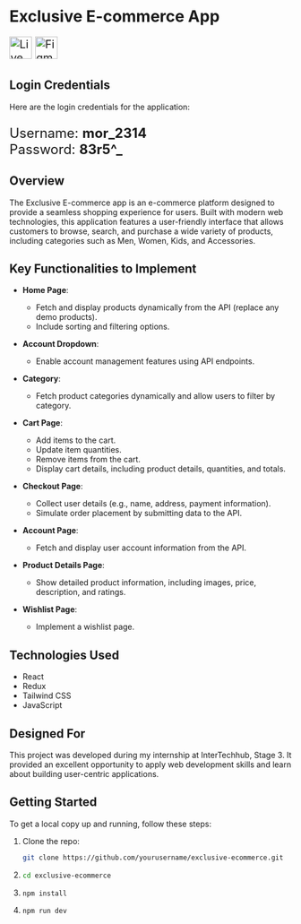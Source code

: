 # Exclusive E-commerce App

<a href="https://exclusiveecomerce.netlify.app/" target="_blank" style="font-size: 20px; text-decoration: none;">
  <img src="https://img.shields.io/badge/Live%20Demo-Check%20it%20out-brightgreen" alt="Live Demo" style="height: 40px;">
</a>
<a href="https://www.figma.com/design/0LOaFhSqUk5TrI6y8VSuFB/E-commerce-desktop-only-desig-(Copy)?node-id=1-3&t=FqVgJahttcEolkIM-0" target="_blank" style="font-size: 20px; text-decoration: none;">
  <img src="https://img.shields.io/badge/Figma%20Design-View%20Design-blue" alt="Figma Design" style="height: 40px;">
</a>

## Login Credentials

Here are the login credentials for the application:

<p style="font-size: 24px;">
  Username: <strong>mor_2314</strong><br>
  Password: <strong>83r5^_</strong>
</p>

## Overview

The Exclusive E-commerce app is an e-commerce platform designed to provide a seamless shopping experience for users. Built with modern web technologies, this application features a user-friendly interface that allows customers to browse, search, and purchase a wide variety of products, including categories such as Men, Women, Kids, and Accessories.

## Key Functionalities to Implement

- **Home Page**:
  - Fetch and display products dynamically from the API (replace any demo products).
  - Include sorting and filtering options.

- **Account Dropdown**:
  - Enable account management features using API endpoints.

- **Category**:
  - Fetch product categories dynamically and allow users to filter by category.

- **Cart Page**:
  - Add items to the cart.
  - Update item quantities.
  - Remove items from the cart.
  - Display cart details, including product details, quantities, and totals.

- **Checkout Page**:
  - Collect user details (e.g., name, address, payment information).
  - Simulate order placement by submitting data to the API.

- **Account Page**:
  - Fetch and display user account information from the API.

- **Product Details Page**:
  - Show detailed product information, including images, price, description, and ratings.

- **Wishlist Page**:
  - Implement a wishlist page.

## Technologies Used

- React
- Redux
- Tailwind CSS
- JavaScript

## Designed For

This project was developed during my internship at InterTechhub, Stage 3. It provided an excellent opportunity to apply web development skills and learn about building user-centric applications.

## Getting Started

To get a local copy up and running, follow these steps:

1. Clone the repo:
   ```bash
   git clone https://github.com/yourusername/exclusive-ecommerce.git
2. ```bash
   cd exclusive-ecommerce
3. ```bash
   npm install
4. ```bash
   npm run dev
